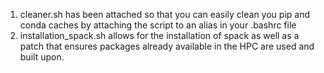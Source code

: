 1. cleaner.sh has been attached so that you can easily clean you pip and conda caches by attaching the script to an alias in your .bashrc file
2. installation_spack.sh allows for the installation of spack as well as a patch that ensures packages already available in the HPC are used and built upon.
